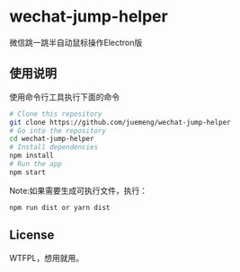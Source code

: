 # wechat-jump-helper
微信跳一跳半自动鼠标操作Electron版


## 使用说明

使用命令行工具执行下面的命令

```bash
# Clone this repository
git clone https://github.com/juemeng/wechat-jump-helper
# Go into the repository
cd wechat-jump-helper
# Install dependencies
npm install
# Run the app
npm start
```

Note:如果需要生成可执行文件，执行：
```
npm run dist or yarn dist
```


## License

WTFPL，想用就用。